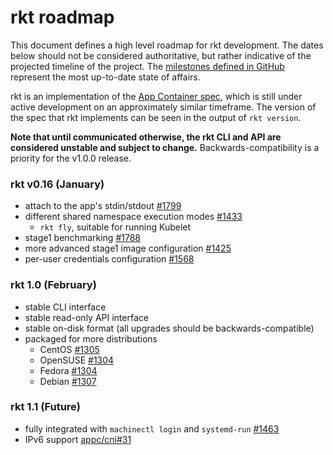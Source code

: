 # rkt roadmap

This document defines a high level roadmap for rkt development.
The dates below should not be considered authoritative, but rather indicative of the projected timeline of the project.
The [milestones defined in GitHub](https://github.com/coreos/rkt/milestones) represent the most up-to-date state of affairs.

rkt is an implementation of the [App Container spec](https://github.com/appc/spec), which is still under active development on an approximately similar timeframe.
The version of the spec that rkt implements can be seen in the output of `rkt version`.

**Note that until communicated otherwise, the rkt CLI and API are considered unstable and subject to change.**
Backwards-compatibility is a priority for the v1.0.0 release.

### rkt v0.16 (January)

- attach to the app's stdin/stdout [#1799](https://github.com/coreos/rkt/issues/1799)
- different shared namespace execution modes [#1433](https://github.com/coreos/rkt/issues/1433)		
  - `rkt fly`, suitable for running Kubelet		
- stage1 benchmarking [#1788](https://github.com/coreos/rkt/issues/1788)
- more advanced stage1 image configuration [#1425](https://github.com/coreos/rkt/issues/1425)
- per-user credentials configuration [#1568](https://github.com/coreos/rkt/issues/1568)

### rkt 1.0 (February)
- stable CLI interface
- stable read-only API interface
- stable on-disk format (all upgrades should be backwards-compatible)
- packaged for more distributions
  - CentOS [#1305](https://github.com/coreos/rkt/issues/1305)
  - OpenSUSE [#1304](https://github.com/coreos/rkt/issues/1308)
  - Fedora [#1304](https://github.com/coreos/rkt/issues/1304)
  - Debian [#1307](https://github.com/coreos/rkt/issues/1307)

### rkt 1.1 (Future)

- fully integrated with `machinectl login` and `systemd-run` [#1463](https://github.com/coreos/rkt/issues/1463)
- IPv6 support [appc/cni#31](https://github.com/appc/cni/issues/31)
